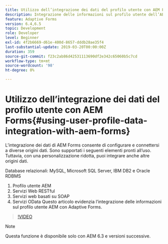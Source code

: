 ```yaml
---
title: Utilizzo dell’integrazione dei dati del profilo utente con AEM Forms
description: Integrazione delle informazioni sul profilo utente dell’AEM con Adaptive Forms
feature: Adaptive Forms
version: 6.4,6.5
topic: Development
role: Developer
level: Beginner
exl-id: 4f2b6669-d61e-400d-8657-dddb28ae35f4
last-substantial-update: 2019-03-20T00:00:00Z
duration: 359
source-git-commit: f23c2ab86d42531113690df2e342c65060b5c7cd
workflow-type: tm+mt
source-wordcount: '98'
ht-degree: 0%

---
```


# Utilizzo dell’integrazione dei dati del profilo utente con AEM Forms{#using-user-profile-data-integration-with-aem-forms}

L’integrazione dei dati di AEM Forms consente di configurare e connettersi a diverse origini dati. Sono supportati i seguenti elementi pronti all’uso. Tuttavia, con una personalizzazione ridotta, puoi integrare anche altre origini dati.

Database relazionali: MySQL, Microsoft SQL Server, IBM DB2 e Oracle RDBMS

1. Profilo utente AEM
1. Servizi Web RESTful
1. Servizi web basati su SOAP
1. Servizi OData Questo articolo evidenzia l’integrazione delle informazioni sul profilo utente AEM con Adaptive Forms.

>[!VIDEO](https://video.tv.adobe.com/v/17432?quality=12&learn=on)

>[!NOTE]
>
>Questa funzione è disponibile solo con AEM 6.3 e versioni successive.
